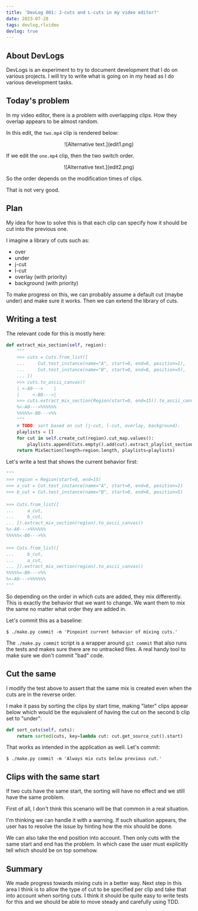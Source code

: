 ```yaml
---
title: 'DevLog 001: J-cuts and L-cuts in my video editor?'
date: 2023-07-28
tags: devlog,rlvideo
devlog: true
---
```


## About DevLogs

DevLogs is an experiment to try to document development that I do on various
projects. I will try to write what is going on in my head as I do various
development tasks.

## Today's problem

In my video editor, there is a problem with overlapping clips. How they overlap
appears to be almost random.

In this edit, the `two.mp4` clip is rendered below:

<p>
<center>
![Alternative text.](edit1.png)
</center>
</p>

If we edit the `one.mp4` clip, then the two switch order.

<p>
<center>
![Alternative text.](edit2.png)
</center>
</p>

So the order depends on the modification times of clips.

That is not very good.

## Plan

My idea for how to solve this is that each clip can specify how it should be
cut into the previous one.

I imagine a library of cuts such as:

* over
* under
* j-cut
* l-cut
* overlay (with priority)
* background (with priority)

To make progress on this, we can probably assume a default cut (maybe under)
and make sure it works. Then we can extend the library of cuts.

## Writing a test

The relevant code for this is mostly here:

```python
def extract_mix_section(self, region):
    """
    >>> cuts = Cuts.from_list([
    ...     Cut.test_instance(name="A", start=0, end=8, position=1),
    ...     Cut.test_instance(name="B", start=0, end=8, position=5),
    ... ])
    >>> cuts.to_ascii_canvas()
    | <-A0--->    |
    |     <-B0--->|
    >>> cuts.extract_mix_section(Region(start=0, end=15)).to_ascii_canvas()
    %<-A0--->%%%%%%
    %%%%%<-B0--->%%
    """
    # TODO: sort based on cut (j-cut, l-cut, overlay, background).
    playlists = []
    for cut in self.create_cut(region).cut_map.values():
        playlists.append(Cuts.empty().add(cut).extract_playlist_section(region))
    return MixSection(length=region.length, playlists=playlists)
```

Let's write a test that shows the current behavior first:

```python
"""
>>> region = Region(start=0, end=15)
>>> a_cut = Cut.test_instance(name="A", start=0, end=8, position=1)
>>> b_cut = Cut.test_instance(name="B", start=0, end=8, position=5)

>>> Cuts.from_list([
...     a_cut,
...     b_cut,
... ]).extract_mix_section(region).to_ascii_canvas()
%<-A0--->%%%%%%
%%%%%<-B0--->%%

>>> Cuts.from_list([
...     b_cut,
...     a_cut,
... ]).extract_mix_section(region).to_ascii_canvas()
%%%%%<-B0--->%%
%<-A0--->%%%%%%
"""
```

So depending on the order in which cuts are added, they mix differently. This
is exactly the behavior that we want to change. We want them to mix the same no
matter what order they are added in.

Let's commit this as a baseline:

```shell
$ ./make.py commit -m 'Pinpoint current behavior of mixing cuts.'
```

The `./make.py commit` script is a wrapper around `git commit` that also runs
the tests and makes sure there are no untracked files. A real handy tool to
make sure we don't commit "bad" code.

## Cut the same

I modify the test above to assert that the same mix is created even when the
cuts are in the reverse order.

I make it pass by sorting the clips by start time, making "later" clips appear
below which would be the equivalent of having the cut on the second b clip set
to "under":

```python
def sort_cuts(self, cuts):
    return sorted(cuts, key=lambda cut: cut.get_source_cut().start)
```

That works as intended in the application as well. Let's commit:

```shell
$ ./make.py commit -m 'Always mix cuts below previous cut.'
```

## Clips with the same start

If two cuts have the same start, the sorting will have no effect and we still
have the same problem.

First of all, I don't think this scenario will be that common in a real
situation.

I'm thinking we can handle it with a warning. If such situation appears, the
user has to resolve the issue by hinting how the mix should be done.

We can also take the end position into account. Then only cuts with the same
start and end has the problem. In which case the user must explicitly tell
which should be on top somehow.

## Summary

We made progress towards mixing cuts in a better way. Next step in this area I
think is to allow the type of cut to be specified per clip and take that into
account when sorting cuts. I think it should be quite easy to write tests for
this and we should be able to move steady and carefully using TDD.
